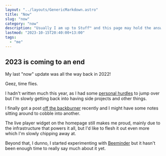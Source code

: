 ```yaml
---
layout: "../layouts/GenericMarkdown.astro"
title: "Now"
slug: "now"
category: "now"
description: "Usually I am up to Stuff™️ and this page may hold the answers you seek"
lastmod: "2023-10-15T20:40:00+13:00"
tags:
  - "me"
---
```


## 2023 is coming to an end

My last "now" update was all the way back in 2022!

Geez, time flies.

I hadn't written much this year, as I had some [personal hurdles](/blog/i-dont-identify-as-anxious) to jump over but I'm slowly getting back into having side projects and other things.

I finally got a post [off the backburner](/blog/spreadsheet-to-visualisation) recently and I might have some notes sitting around to cobble into another.

The live player widget on the homepage still makes me proud, mainly due to the infrastructure that powers it all, but I'd like to flesh it out even more which I'm slowly chipping away at.

Beyond that, I dunno, I started experimenting with [Beeminder](https://www.beeminder.com/) but it hasn't been enough time to really say much about it yet.

